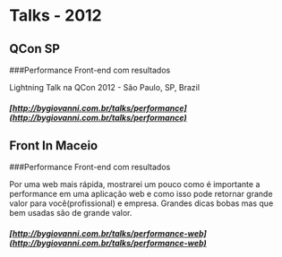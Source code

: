 Talks - 2012
=====


## QCon SP 
###Performance Front-end com resultados

Lightning Talk na QCon 2012 - São Paulo, SP, Brazil


##### [http://bygiovanni.com.br/talks/performance](http://bygiovanni.com.br/talks/performance)




## Front In Maceio

###Performance Front-end com resultados

Por uma web mais rápida, mostrarei um pouco como é importante a performance em uma aplicação web e como isso pode retornar grande valor para você(profissional) e empresa. Grandes dicas bobas mas que bem usadas são de grande valor.

##### [http://bygiovanni.com.br/talks/performance-web](http://bygiovanni.com.br/talks/performance-web)
